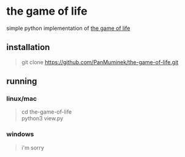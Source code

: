 # the game of life
simple python implementation of [the game of life](https://en.wikipedia.org/wiki/Conway's_Game_of_Life)

## installation
> git clone https://github.com/PanMuminek/the-game-of-life.git

## running

### linux/mac
> cd the-game-of-life <br>
> python3 view.py

### windows
> i'm sorry

